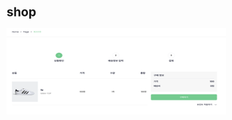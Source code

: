 # shop

<img src="https://github.com/H37-J/shop/blob/main/imgs/1.png" width="100%" height="200px" title="Github_Logo"/>
